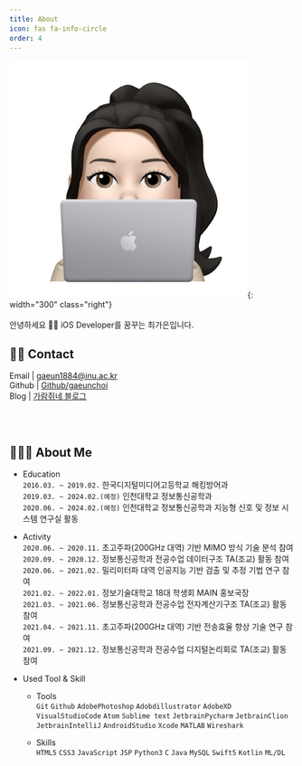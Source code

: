 ```yaml
---
title: About 
icon: fas fa-info-circle
order: 4
---
```



![가람쥐img](/assets/img/avatar/gaanii.png){: width="300" class="right"}  
<br>
안녕하세요 👋🏻  iOS Developer를 꿈꾸는 최가은입니다.

  

## 🙌🏻 Contact
Email | gaeun1884@inu.ac.kr  
Github | [Github/gaeunchoi](https://github.com/gaeunchoi)    
Blog | [가람쥐네 블로그](https://gaeunchoi.github.io)
  
<br><br>
## 💁🏻‍♀️ About Me 
* Education  
    `2016.03. ~ 2019.02.` 한국디지털미디어고등학교 해킹방어과   
    `2019.03. ~ 2024.02.(예정)` 인천대학교 정보통신공학과     
    `2020.06. ~ 2024.02.(예정)` 인천대학교 정보통신공학과 지능형 신호 및 정보 시스템 연구실 활동 


* Activity  
    `2020.06. ~ 2020.11.` 초고주파(200GHz 대역) 기반 MIMO 방식 기술 분석 참여  
    `2020.09. ~ 2020.12.` 정보통신공학과 전공수업 데이터구조 TA(조교) 활동 참여  
    `2020.06. ~ 2021.02.` 밀리미터파 대역 인공지능 기반 검출 및 추정 기법 연구 참여  
    `2021.02. ~ 2022.01.` 정보기술대학교 18대 학생회 MAIN 홍보국장   
    `2021.03. ~ 2021.06.` 정보통신공학과 전공수업 전자계산기구조 TA(조교) 활동 참여  
    `2021.04. ~ 2021.11.` 초고주파(200GHz 대역) 기반 전송효율 향상 기술 연구 참여  
    `2021.09. ~ 2021.12.` 정보통신공학과 전공수업 디지털논리회로 TA(조교) 활동 참여  

* Used Tool & Skill
    - Tools  
        `Git` `Github` `AdobePhotoshop` `Adobdillustrator` `AdobeXD` `VisualStudioCode` `Atom` `Sublime text` `JetbrainPycharm` `JetbrainClion` `JetbrainIntelliJ` `AndroidStudio` `Xcode` `MATLAB` `Wireshark`  

    - Skills  
        `HTML5` `CSS3` `JavaScript` `JSP` `Python3` `C` `Java` `MySQL` `Swift5` `Kotlin` `ML/DL`